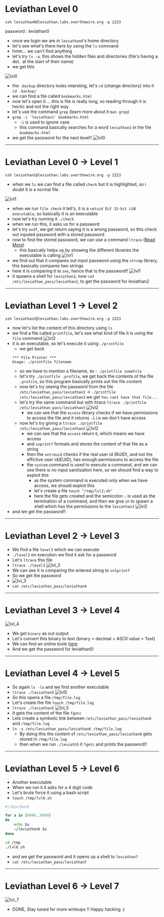 # Leviathan Level 0

`ssh leviathan0@leviathan.labs.overthewire.org -p 2223`

password : leviathan0

- once we login we are in `leviathan0`'s home directory
- let's see what's there here by using the `ls` command
- hmm... we can't find anything
- let's try `ls -a`, this shows the hidden files and directories (file's having a dot`.` at the start of their name)
- we get this

![lvl0](images/leviathan0.png)
- the `.backup` directory looks intersting, let's `cd` (change directory) into it `cd .backup/`
- we can find a file called `bookmarks.html`
- now let's open it.....this is file is really long, so reading through it is hectic and not the right way
- let's use the command `grep` (learn more about it `man grep`)
- `grep -i 'leviathan1' bookmarks.html`
	- `-i` is used to ignore case
	- this command basically searches for a word `leviathan1` in the file `bookmarks.html`
- we get the password for the next level!!
![lvl0](images/lvl0_1.png)

***

# Leviathan Level 0 → Level 1

`ssh leviathan1@leviathan.labs.overthewire.org -p 2223`


- when we `ls` we can find a file called `check` but it is highlighted, so i doubt it is a normal file

![lvl1](images/lvl1.png)
- when we run `file check` it tell's, it is a `setuid ELF 32-bit LSB executable`, so basically it is an executable
- now let's try running it `./check`
- when we run this, it asks us for a password
- let's try `asdf`, we get return saying it is a wrong password, so this check out inputed password with a stored password
- now to find the stored password, we can use a command `ltrace` ([Read More](https://linux.die.net/man/1/ltrace))
	- this basically helps us by showing the different libraries the executable is calling
![lvl1](images/lvl1_1.png)
- we find out that it compares out input password using the `strcmp` library, this basically compares two strings
- here it is comparing it to `sex`, hence that is the password!!
![lvl1](images/lvl1_2.png)
- it spawns a shell for `leviathan2`, now `cat /etc/leviathan_pass/leviathan2`, to get the password for leviathan2

***

# Leviathan Level 1 → Level 2

`ssh leviathan2@leviathan.labs.overthewire.org -p 2223`


- now let's list the content of this directory using `ls`
- we find a file called `printfile`, let's see what kind of file it is using the `file` command
![lvl2](images/lvl_2.png)
- it is an executable, so let's execute it using `./printfile`
	- we get back
	```
	*** File Printer ***
	Usage: ./printfile filename
	```
	- so we have to mention a filename, ex : `./printfile someFile`
	- let's try `./printfile .profile`, we get back the contents of the file `.profile`, so this program basically prints out the file content
	- now let's try seeing the password from the file `/etc/leviathan_pass/leviathan3` → `./printfile /etc/leviathan_pass/leviathan3`
	we get `You cant have that file...`
	- let's try the same command but with ltrace `ltrace ./printfile /etc/leviathan_pass/leviathan3`
	![lvl2](images/lvl_2_1.png)
		- we can see that the `access` library checks if we have permissions to access the file and it returns `-1` i.e we don't have access 
	- now let's try giving a `ltrace ./printfile /etc/leviathan_pass/leviathan2`
	![lvl2](images/lvl_2_2.png)
		- we can see that the `access` return `0`, which means we have access
		- and `snprintf` formats and stores the content of that file as a string
		- then the `setreuid` checks if the real user id (RUID), and not the effictive user id(EUID), has enough permissions to access the file
		- the `system` command is used to execute a command, and we can see there is no input sanitization here, so we should find a way to exploit this
			- as the system command is executed only when we have access, we should exploit this
			- let's create a file `touch "/tmp/lvl2;sh"`
			- here the file gets created and the semicolon `;` is used as the termination of a command, and then we give `sh` to spawn a shell which has the permissions to the `leviathan3`
		![lvl2](images/lvl_2_3.png)
- and we get the password!!

***

# Leviathan Level 2 → Level 3

- We find a file `level3` which we can execute
- `./level3` on execution we find it ask for a password
- Let's `ltrace` this file
- `ltrace ./level3`
![lvl_3](images/lvl_3_1.png)
- We can see it is comparing the entered string to `snlprintf`
- So we get the password
- ![lvl_3](images/lvl_3_2.png)
- `cat /etc/leviathan_pass/leviathan4`

***

# Leviathan Level 3 → Level 4

![lvl_4](images/lvl_4_1.png)
- We get `binary` as out output
- Let's convert this binary to text (binary > decimal > ASCII value > Text)
- We can find an online toole [here](https://www.rapidtables.com/convert/number/binary-to-ascii.html)
- And we get the password for leviathan5!

***

# Leviathan Level 4 → Level 5

- So again `ls -la` and we find another executable
- `ltrace ./leviathan5`
![lvl5](images/lvl_5_1.png)
- So this opens a file `/tmp/file.log` 
- Let's create the file `touch /tmp/file.log`
- `ltrace ./leviathan5`
![lvl_5](images/lvl_5_2.png)
- It gets the content of the file `fgetc`
- Lets create a symbolic link between `/etc/leviathan_pass/leviathan6` and `/tmp/file.log`
- `ln -s /etc/leviathan_pass/leviathan6 /tmp/file.log`
    - By doing this the content of `/etc/leviathan_pass/leviathan6` gets stored in `/tmp/file.log`
    - then when we run `./leviath5` it `fgetc` and prints the password!! 

***

# Leviathan Level 5 → Level 6

- Another executable
- When we run it it asks for a 4 digit code
- Let's brute force it using a bash script
- `touch /tmp/lvl6.sh`
```bash
#!/bin/bash

for a in {0000..9999}
do
	echo $a
	~/leviathan6 $a
done
```
``` bash
cd /tmp
./lvl6.sh
```
- and we get the password and it opens up a shell to `leviathan7`
- `cat /etc/leviathan_pass/leviathan7`

***

# Leviathan Level 6 → Level 7

![lvl_7](images/lvl_7.png)
- DONE, Stay tuned for more writeups !! Happy hacking :)